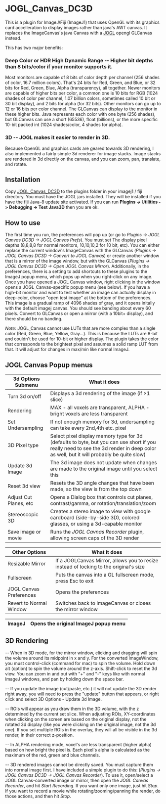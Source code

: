 # JOGL_Canvas_DC3D
This is a plugin for ImageJ/Fiji (ImageJ1) that uses OpenGL with its graphics card accelleration to display images rather than java's AWT canvas. It replaces the ImageCanvas's java Canvas with a [JOGL](http://jogamp.org/jogl/www/) opengl GLCanvas instead.

This has two major benefits:

### Deep Color or HDR High Dynamic Range --  Higher bit depths than 8 bits/color if your monitor supports it.

Most monitors are capable of 8 bits of color depth per channel (256 shades of color, 16.7 million colors). That's 24 bits for Red, Green, and Blue, or 32 bits for Red, Green, Blue, Alpha (transparency), all together. Newer monitors are capable of higher bits per color, a common one is 10 bits for RGB (1024 shades of color per channel, 1.07 billion colors, sometimes called 10 bit or 30 bit display), and 2 bits for alpha (for 32 bits). Other monitors can go up to 12 or 16 bits per color channel.
The GLCanvas can display to the monitor in these higher bits. Java represents each color with one byte (256 shades), but GLCanvas can use a short (65536), float (billions), or the more specific 10-bit packed int (1024 shades/color, 4 shades for alpha).

### 3D --  JOGL makes it easier to render in 3D.

Because OpenGL and graphics cards are geared towards 3D rendering, I also implemented a fairly simple 3d renderer for image stacks.  Image stacks are rendered in 3d directly on the canvas, and you can zoom, pan, translate, and rotate.

## Installation
Copy [JOGL_Canvas_DC3D](https://github.com/aschain/JOGL_Canvas_DC3D/releases/) to the plugins folder in your imagej1 / fiji directory. You must have the JOGL jars installed.  They will be installed if you have the fiji Java-8 update site activated. If you can run **Plugins -> Utilities -> Debugging -> Test Java3D** then you are ok.

## How to use
The first time you run, the preferences will pop up (or go to *Plugins -> JOGL Canvas DC3D -> JOGL Canvas Prefs*).  You must set The display pixel depths (8,8,8,8 for normal monitors, 10,10,10,2 for 10 bit, etc).  You can either replace the current window's ImageCanvas with the GLCanvas (*Plugins -> JOGL Canvas DC3D -> Convert to JOGL Canvas*) or create another window that is a mirror of the image window, but with the GLCanvas (*Plugins -> JOGL Canvas DC3D -> Open JOGL Canvas Mirror*). Additionally, in the preferences, there is a setting to add shortcuts to these plugins to the ImageJ popup menu, which pops up when you right-click on any image.  Once you have opened a JOGL Canvas window, right clicking in the window opens a JOGL_Canvas-specific popup menu (see below).  If you have a high-bit monitor and want to test whether an image can actually display in deep-color, choose "open test image" at the bottom of the preferences.  This image is a gradual ramp of 4096 shades of gray, and it opens initally with the default imagej canvas. You should see banding about every 60 pixels.  Convert to GLCanvas or open a mirror (with a 10bit+ display), and there should be no banding.

_Note:_ JOGL_Canvas cannot use LUTs that are more complex than a single color (Red, Green, Blue, Yellow, Gray...). This is because the LUTs are 8-bit and couldn't be used for 10-bit or higher display.  The plugin takes the color that corresponds to the brightest pixel and assumes a solid ramp LUT from that.  It will adjust for changes in max/min like normal ImageJ.

## JOGL Canvas Popup menus

|3d Options Submenu| What it does|
|------------------|--------|
|Turn 3d on/off| Displays a 3d rendering of the image (if >1 slice)|
|Rendering| MAX - all voxels are transparent, ALPHA - bright voxels are less transparent|
|Set Undersampling| If not enough memory for 3d, undersampling can take every 2nd,4th etc. pixel|
|3D Pixel type| Select pixel display memory type for 3d (defaults to byte, but you can use short if you really need to see the 3d render in deep color as well, but it will probably be quite slow)|
|Update 3d Image| The 3d image does not update when changes are made to the original image until you select this|
|Reset 3d view| Resets the 3D angle changes that have been made, so the view is from the top down|
|Adjust Cut Planes, etc| Opens a Dialog box that controls cut planes, contrast/gamma, or rotation/translation/zoom|
|Stereoscopic 3D| Creates a stereo image to view with google cardboard (side-by-side 3D), colored glasses, or using a 3d-capable monitor|
|Save image or movie| Runs the *JOGL Cavnas Recorder* plugin, allowing screen caps of the 3D render|

|Other Options| What it does|
|------------------|--------|
|Resizable Mirror| If a JOGLCanvas Mirror, allows you to resize instead of locking to the original's size|
|Fullscreen| Puts the canvas into a GL fullscreen mode, press Esc to exit|
|JOGL Canvas Preferences| Opens the preferences|
|Revert to Normal Window| Switches back to ImageCanvas or closes the mirror window|

|ImageJ| Opens the original ImageJ popup menu|
|--------------|------------|



## 3D Rendering
-- When in 3D mode, for the mirror window, clicking and dragging will spin the volume around its midpoint in x and y.  For the converted ImageWindow, you must control-click (command for mac) to spin the volume.  Hold down alt (option) to spin the volume around the z-axis. Shift-click to reset the 3d view. You can zoom in and out with "+" and "-" keys like with normal ImageJ windows, and pan by holding down the space bar.

-- If you update the image (cut/paste, etc.) it will not update the 3D render right away, you will need to press the "update" button that appears, or right click and select 3D Options - Update 3d Image.

-- ROIs will appear as you draw them in the 3D volume, with the z determined by the current set slice. When adjusting ROIs, XY-coordinates when clicking on the screen are based on the original display, not the rotated 3d display (like you were clicking on the original image, not the 3d one). If you set multiple ROIs in the overlay, they will all be visible in the 3d render, in their correct z-position.

-- In ALPHA rendering mode, voxel's are less transparent (higher alpha) based on how bright the pixel is. Each pixel's alpha is calculated as the maximum of the red, green and blue channels.  

-- 3D rendered images cannot be directly saved.  You must capture them into normal image first. I have included a simple plugin to do this: (*Plugins -> JOGL Canvas DC3D -> JOGL Canvas Recorder*). To use it, open/select a JOGL Canvas-converted image or mirror, then open the *JOGL Canvas Recorder*, and hit *Start Recording*.  If you want only one image, just hit *Stop*. If you want to record a movie while rotating/zooming/panning the render, do those actions, and then hit *Stop*.
